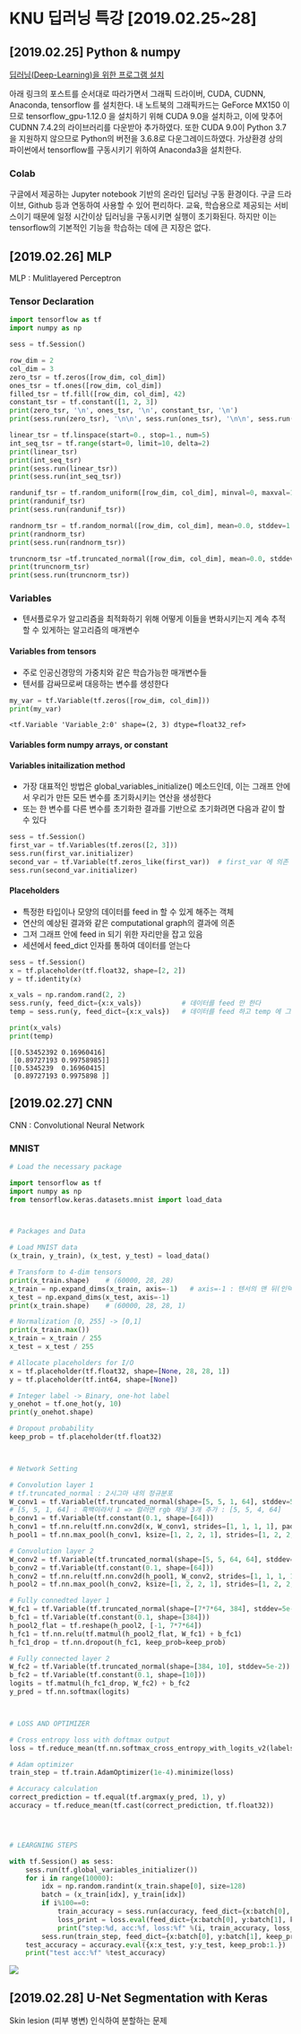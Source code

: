 # KNU 딥러닝 특강 [2019.02.25~28]

## [2019.02.25] Python & numpy

[딥러닝(Deep-Learning)을 위한 프로그램 설치](https://m.post.naver.com/my/series/detail.nhn?memberNo=8098532&seriesNo=459452&prevVolumeNo=15102526)

아래 링크의 포스트를 순서대로 따라가면서 그래픽 드라이버, CUDA, CUDNN, Anaconda, tensorflow 를 설치한다.
내 노트북의 그래픽카드는 GeForce MX150 이므로 tensorflow_gpu-1.12.0 을 설치하기 위해 CUDA 9.0을 설치하고, 이에 맞추어 CUDNN 7.4.2의 라이브러리를 다운받아 추가하였다.
또한 CUDA 9.0이 Python 3.7을 지원하지 않으므로 Python의 버전을 3.6.8로 다운그레이드하였다.
가상환경 상의 파이썬에서 tensorflow를 구동시키기 위하여 Anaconda3을 설치한다.


### Colab
구글에서 제공하는 Jupyter notebook 기반의 온라인 딥러닝 구동 환경이다. 구글 드라이브, Github 등과 연동하여 사용할 수 있어 편리하다.
교육, 학습용으로 제공되는 서비스이기 때문에 일정 시간이상 딥러닝을 구동시키면 실행이 초기화된다.
하지만 이는 tensorflow의 기본적인 기능을 학습하는 데에 큰 지장은 없다.



## [2019.02.26] MLP

MLP : Mulitlayered Perceptron
### Tensor Declaration
```python
import tensorflow as tf
import numpy as np

sess = tf.Session()

row_dim = 2
col_dim = 3
zero_tsr = tf.zeros([row_dim, col_dim])
ones_tsr = tf.ones([row_dim, col_dim])
filled_tsr = tf.fill([row_dim, col_dim], 42)
constant_tsr = tf.constant([1, 2, 3])
print(zero_tsr, '\n', ones_tsr, '\n', constant_tsr, '\n')
print(sess.run(zero_tsr), '\n\n', sess.run(ones_tsr), '\n\n', sess.run(filled_tsr), '\n\n', sess.run(constant_tsr))

linear_tsr = tf.linspace(start=0., stop=1., num=5)
int_seq_tsr = tf.range(start=0, limit=10, delta=2)
print(linear_tsr)
print(int_seq_tsr)
print(sess.run(linear_tsr))
print(sess.run(int_seq_tsr))

randunif_tsr = tf.random_uniform([row_dim, col_dim], minval=0, maxval=1)
print(randunif_tsr) 
print(sess.run(randunif_tsr))

randnorm_tsr = tf.random_normal([row_dim, col_dim], mean=0.0, stddev=1.0)
print(randnorm_tsr)
print(sess.run(randnorm_tsr))

truncnorm_tsr =tf.truncated_normal([row_dim, col_dim], mean=0.0, stddev=1.0)
print(truncnorm_tsr)
print(sess.run(truncnorm_tsr))
```
### Variables
* 텐서플로우가 알고리즘을 최적화하기 위해 어떻게 이들을 변화시키는지 계속 추적할 수 있게하는 알고리즘의 매개변수

#### Variables from tensors
* 주로 인공신경망의 가중치와 같은 학습가능한 매개변수들
* 텐서를 감싸므로써 대응하는 변수를 생성한다
```python
my_var = tf.Variable(tf.zeros([row_dim, col_dim]))
print(my_var)
```
```
<tf.Variable 'Variable_2:0' shape=(2, 3) dtype=float32_ref>
```

#### Variables form numpy arrays, or constant

#### Variables initailization method
* 가장 대표적인 방법은 global_variables_initialize() 메소드인데, 이는 그래프 안에서 우리가 만든 모든 변수를 초기화시키는 연산을 생성한다
* 또는 한 변수를 다른 변수를 초기화한 결과를 기반으로 초기화려면 다음과 같이 할 수 있다
```python
sess = tf.Session()
first_var = tf.Variables(tf.zeros([2, 3]))
sess.run(first_var.initializer)
second_var = tf.Variable(tf.zeros_like(first_var))  # first_var 에 의존
sess.run(second_var.initializer)
```

#### Placeholders
* 특정한 타입이나 모양의 데이터를 feed in 할 수 있게 해주는 객체
* 연산의 예상된 결과와 같은 computational graph의 결과에 의존
* 그저 그래프 안에 feed in 되기 위한 자리만을 잡고 있음
* 세션에서 feed_dict 인자를 통하여 데이터를 얻는다

```python
sess = tf.Session()
x = tf.placeholder(tf.float32, shape=[2, 2])
y = tf.identity(x)

x_vals = np.random.rand(2, 2)
sess.run(y, feed_dict={x:x_vals})          # 데이터를 feed 만 한다
temp = sess.run(y, feed_dict={x:x_vals})   # 데이터를 feed 하고 temp 에 그 값을 저장한다

print(x_vals)
print(temp)
```
```
[[0.53452392 0.16960416]
 [0.89727193 0.99758985]]
[[0.5345239  0.16960415]
 [0.89727193 0.9975898 ]]
 ```

## [2019.02.27] CNN

CNN : Convolutional Neural Network

### MNIST 

```python
# Load the necessary package

import tensorflow as tf
import numpy as np
from tensorflow.keras.datasets.mnist import load_data



# Packages and Data

# Load MNIST data
(x_train, y_train), (x_test, y_test) = load_data()

# Transform to 4-dim tensors
print(x_train.shape)    # (60000, 28, 28)
x_train = np.expand_dims(x_train, axis=-1)   # axis=-1 : 텐서의 맨 뒤(인덱스:-1)를 expand
x_test = np.expand_dims(x_test, axis=-1)
print(x_train.shape)    # (60000, 28, 28, 1)

# Normalization [0, 255] -> [0,1]
print(x_train.max())
x_train = x_train / 255
x_test = x_test / 255

# Allocate placeholders for I/O
x = tf.placeholder(tf.float32, shape=[None, 28, 28, 1])
y = tf.placeholder(tf.int64, shape=[None])

# Integer label -> Binary, one-hot label
y_onehot = tf.one_hot(y, 10)
print(y_onehot.shape)

# Dropout probability
keep_prob = tf.placeholder(tf.float32)



# Network Setting

# Convolution layer 1
# tf.truncated_normal : 2시그마 내의 정규분포
W_conv1 = tf.Variable(tf.truncated_normal(shape=[5, 5, 1, 64], stddev=5e-2)) 
# [5, 5, 1, 64] : 흑백이라서 1 => 컬러면 rgb 채널 3개 추가 : [5, 5, 4, 64]
b_conv1 = tf.Variable(tf.constant(0.1, shape=[64]))
h_conv1 = tf.nn.relu(tf.nn.conv2d(x, W_conv1, strides=[1, 1, 1, 1], padding='SAME') + b_conv1)
h_pool1 = tf.nn.max_pool(h_conv1, ksize=[1, 2, 2, 1], strides=[1, 2, 2, 1], padding='SAME')

# Convolution layer 2
W_conv2 = tf.Variable(tf.truncated_normal(shape=[5, 5, 64, 64], stddev=5e-2))
b_conv2 = tf.Variable(tf.constant(0.1, shape=[64]))
h_conv2 = tf.nn.relu(tf.nn.conv2d(h_pool1, W_conv2, strides=[1, 1, 1, 1], padding='SAME') + b_conv2)
h_pool2 = tf.nn.max_pool(h_conv2, ksize=[1, 2, 2, 1], strides=[1, 2, 2, 1], padding='SAME')

# Fully connedted layer 1
W_fc1 = tf.Variable(tf.truncated_normal(shape=[7*7*64, 384], stddev=5e-2))
b_fc1 = tf.Variable(tf.constant(0.1, shape=[384]))
h_pool2_flat = tf.reshape(h_pool2, [-1, 7*7*64])
h_fc1 = tf.nn.relu(tf.matmul(h_pool2_flat, W_fc1) + b_fc1)
h_fc1_drop = tf.nn.dropout(h_fc1, keep_prob=keep_prob)

# Fully connected layer 2
W_fc2 = tf.Variable(tf.truncated_normal(shape=[384, 10], stddev=5e-2))
b_fc2 = tf.Variable(tf.constant(0.1, shape=[10]))
logits = tf.matmul(h_fc1_drop, W_fc2) + b_fc2
y_pred = tf.nn.softmax(logits)



# LOSS AND OPTIMIZER

# Cross entropy loss with doftmax output
loss = tf.reduce_mean(tf.nn.softmax_cross_entropy_with_logits_v2(labels=y_onehot, logits=logits))

# Adam optimizer
train_step = tf.train.AdamOptimizer(1e-4).minimize(loss)

# Accuracy calculation
correct_prediction = tf.equal(tf.argmax(y_pred, 1), y)
accuracy = tf.reduce_mean(tf.cast(correct_prediction, tf.float32))




# LEARGNING STEPS

with tf.Session() as sess:
    sess.run(tf.global_variables_initializer())
    for i in range(10000):
        idx = np.random.randint(x_train.shape[0], size=128)
        batch = (x_train[idx], y_train[idx])
        if i%100==0:
            train_accuracy = sess.run(accuracy, feed_dict={x:batch[0], y:batch[1], keep_prob:1.})
            loss_print = loss.eval(feed_dict={x:batch[0], y:batch[1], keep_prob:1.})
            print("step:%d, acc:%f, loss:%f" %(i, train_accuracy, loss_print))
        sess.run(train_step, feed_dict={x:batch[0], y:batch[1], keep_prob:0.5})
    test_accuracy = accuracy.eval({x:x_test, y:y_test, keep_prob:1.})
    print("test acc:%f" %test_accuracy)
```


![](images/MNIST_CNN.png)


## [2019.02.28] U-Net Segmentation with Keras

Skin lesion (피부 병변) 인식하여 분할하는 문제





